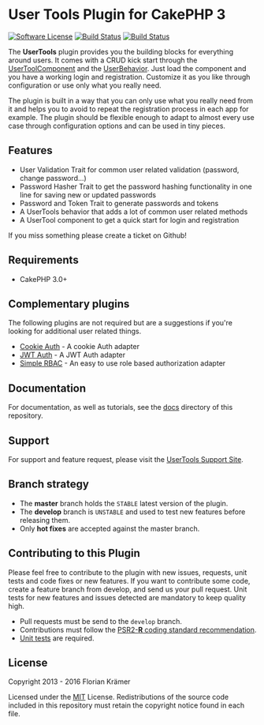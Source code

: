 User Tools Plugin for CakePHP 3
===============================

[![Software License](https://img.shields.io/badge/license-MIT-brightgreen.svg?style=flat-square)](LICENSE.txt)
[![Build Status](https://img.shields.io/travis/burzum/cakephp-user-tools/master.svg?style=flat-square)](https://travis-ci.org/burzum/cakephp-user-tools)
[![Build Status](https://img.shields.io/coveralls/burzum/cakephp-user-tools/master.svg?style=flat-square)](https://coveralls.io/r/burzum/cakephp-user-tools)

The **UserTools** plugin provides you the building blocks for everything around users. It comes with a CRUD kick start through the [UserToolComponent](src/Controller/Component/UserToolComponent.php) and the [UserBehavior](src/Model/Behavior/UserBehavior.php). Just load the component and you have a working login and registration. Customize it as you like through configuration or use only what you really need.

The plugin is built in a way that you can only use what you really need from it and helps you to avoid to repeat the registration process in each app for example. The plugin should be flexible enough to adapt to almost every use case through configuration options and can be used in tiny pieces.

Features
------------
* User Validation Trait for common user related validation (password, change password...)
* Password Hasher Trait to get the password hashing functionality in one line for saving new or updated passwords
* Password and Token Trait to generate passwords and tokens
* A UserTools behavior that adds a lot of common user related methods
* A UserTool component to get a quick start for login and registration

If you miss something please create a ticket on Github!

Requirements
------------

* CakePHP 3.0+

Complementary plugins
---------------------

The following plugins are not required but are a suggestions if you're looking for additional user related things.

 * [Cookie Auth](https://github.com/Xety/Cake3-CookieAuth) - A cookie Auth adapter
 * [JWT Auth](https://github.com/ADmad/cakephp-jwt-auth) - A JWT Auth adapter
 * [Simple RBAC](https://github.com/burzum/cakephp-simple-rbac) - An easy to use role based authorization adapter

Documentation
-------------

For documentation, as well as tutorials, see the [docs](docs/Home.md) directory of this repository.

Support
-------

For support and feature request, please visit the [UserTools Support Site](https://github.com/burzum/cakephp-user-tools/issues).

Branch strategy
-------------

* The **master** branch holds the `STABLE` latest version of the plugin.
* The **develop** branch is `UNSTABLE` and used to test new features before releasing them.
* Only **hot fixes** are accepted against the master branch.

Contributing to this Plugin
---------------------------

Please feel free to contribute to the plugin with new issues, requests, unit tests and code fixes or new features. If you want to contribute some code, create a feature branch from develop, and send us your pull request. Unit tests for new features and issues detected are mandatory to keep quality high.

* Pull requests must be send to the ```develop``` branch.
* Contributions must follow the [PSR2-**R** coding standard recommendation](https://github.com/php-fig-rectified/fig-rectified-standards).
* [Unit tests](http://book.cakephp.org/3.0/en/development/testing.html) are required.

License
-------

Copyright 2013 - 2016 Florian Krämer

Licensed under the [MIT](http://www.opensource.org/licenses/mit-license.php) License. Redistributions of the source code included in this repository must retain the copyright notice found in each file.
